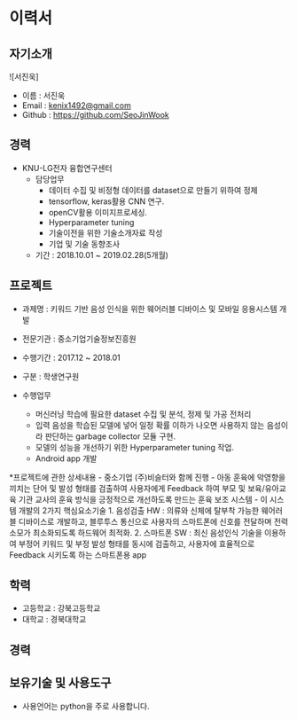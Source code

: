 # 이력서
## 자기소개
![서진욱]
* 이름 : 서진욱
* Email : kenix1492@gmail.com
* Github : https://github.com/SeoJinWook

## 경력
* KNU-LG전자 융합연구센터
  * 담당업무
    - 데이터 수집 및 비정형 데이터를 dataset으로 만들기 위하여 정제
    - tensorflow, keras활용 CNN 연구. 
    - openCV활용 이미지프로세싱. 
    - Hyperparameter tuning
    - 기술이전을 위한 기술소개자료 작성 
    - 기업 및 기술 동향조사 
  * 기간 : 2018.10.01 ~ 2019.02.28(5개월)
  
## 프로젝트
  * 과제명 : 키워드 기반 음성 인식을 위한 웨어러블 디바이스 및 모바일 응용시스템 개발
  * 전문기관 : 중소기업기술정보진흥원
  * 수행기간 : 2017.12 ~ 2018.01
  * 구분 : 학생연구원

  * 수행업무
    - 머신러닝 학습에 필요한 dataset 수집 및 분석, 정제 및 가공 전처리
    - 입력 음성을 학습된 모델에 넣어 일정 확률 이하가 나오면 사용하지 않는 음성이라 판단하는 garbage collector 모듈 구현.
    - 모델의 성능을 개선하기 위한 Hyperparameter tuning 작업.
    - Android app 개발

  *프로젝트에 관한 상세내용
    - 중소기업 (주)비슬터와 함께 진행
    - 아동 훈육에 악영향을 끼치는 단어 및 발성 형태를 검출하여 사용자에게 Feedback 하여 부모 및 보육/유아교육 기관 교사의 훈육 방식을 긍정적으로         개선하도록 만드는 훈육 보조 시스템
    - 이 시스템 개발의 2가지 핵심요소기술
      1. 음성검출 HW : 의류와 신체에 탈부착 가능한 웨어러블 디바이스로 개발하고, 블루투스 통신으로 사용자의 스마트폰에 신호를 전달하며 전력 소모가                      최소화되도록 하드웨어 최적화.
      2. 스마트폰 SW : 최신 음성인식 기술을 이용하여 부정어 키워드 및 부정 발성 형태를 동시에 검출하고, 사용자에 효율적으로 Feedback 시키도록 하는                     스마트폰용 app

## 학력
* 고등학교 : 강북고등학교
* 대학교 : 경북대학교

## 경력

## 보유기술 및 사용도구
* 사용언어는 python을 주로 사용합니다.

##
